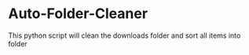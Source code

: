 # Auto-Folder-Cleaner
This python script will clean the downloads folder and sort all items into folder
